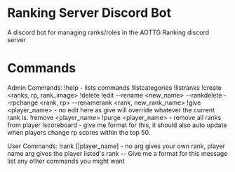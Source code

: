 # Ranking Server Discord Bot
 A discord bot for managing ranks/roles in the AOTTG Ranking discord server

# Commands
Admin Commands:
!help - lists commands
!listcategories
!listranks <category>
!create <category> <ranks, rp, rank_image>
!delete <category>
!edit <category> --rename <new_name> --rankdelete <ranks> --rpchange <rank, rp> --renamerank <rank, new_rank_name>
!give <player_name> <category> <rank> - no edit here as give will override whatever the current rank is.
!remove <player_name> <category> <rank>
!purge <player_name> - remove all ranks from player
!scoreboard - give me format for this, it should also auto update when players change rp scores within the top 50.

User Commands:
  !rank [|player_name] - no arg gives your own rank, player name arg gives the player listed's rank
    -- Give me a format for this message
  list any other commands you might want